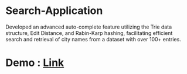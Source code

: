 # Search-Application
Developed an advanced auto-complete feature utilizing the Trie data structure, Edit Distance, and Rabin-Karp hashing, facilitating efficient search and retrieval of city names from a dataset with over 100+ entries.
# Demo : <a href="https://sandeep-nitharwal-3905.github.io/Search-Application/"> Link
